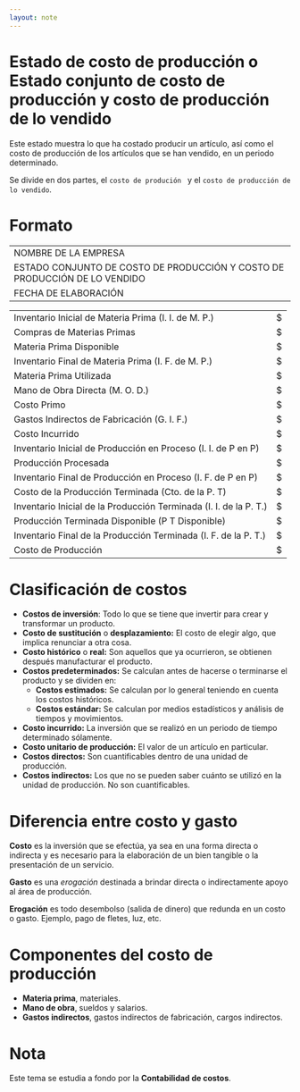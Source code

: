 ```yaml
---
layout: note
---
```


# Estado de costo de producción o Estado conjunto de costo de producción y costo de producción de lo vendido
Este estado muestra lo que ha costado producir un artículo, así como el costo de producción de los artículos que se han vendido, en un periodo determinado.

Se divide en dos partes, el `costo de produción ` y el `costo de producción de lo vendido`.

# Formato

||
|-|
|NOMBRE DE LA EMPRESA|
|ESTADO CONJUNTO DE COSTO DE PRODUCCIÓN Y COSTO DE PRODUCCIÓN DE LO VENDIDO|
|FECHA DE ELABORACIÓN|

|||
|-|-|
| Inventario Inicial de Materia Prima  (I. I. de M. P.)             | $ |
| Compras de Materias Primas                                        | $ |
| Materia Prima Disponible                                          | $ |
| Inventario Final de Materia Prima (I. F. de M. P.)                | $ |
| Materia Prima Utilizada                                           | $ |
| Mano de Obra Directa (M. O. D.)                                   | $ |
| Costo Primo                                                       | $ |
| Gastos Indirectos de Fabricación (G. I. F.)                       | $ |
| Costo Incurrido                                                   | $ |
| Inventario Inicial de Producción en Proceso (I. I. de P en P)     | $ |
| Producción Procesada                                              | $ |
| Inventario Final de Producción en Proceso (I. F. de P en P)       | $ |
| Costo de la Producción Terminada (Cto. de la P. T)                | $ |
| Inventario Inicial de la Producción Terminada (I. I. de la P. T.) | $ |
| Producción Terminada Disponible (P T Disponible)                  | $ |
| Inventario Final de la Producción Terminada (I. F. de la P. T.)   | $ |
| Costo de Producción                                               | $ |


# Clasificación de costos
* **Costos de inversión**: Todo lo que se tiene que invertir para crear y transformar un producto.
* **Costo de sustitución** o **desplazamiento:** El costo de elegir algo, que implica renunciar a otra cosa.
* **Costo histórico** o **real:** Son aquellos que ya ocurrieron, se obtienen después manufacturar el producto.
* **Costos predeterminados:** Se calculan antes de hacerse o terminarse el producto y se dividen en:
	* **Costos estimados:** Se calculan por lo general teniendo en cuenta los costos históricos.
	* **Costos estándar:** Se calculan por medios estadísticos y análisis de tiempos y movimientos.
* **Costo incurrido:** La inversión que se realizó en un periodo de tiempo determinado sólamente.
* **Costo unitario de producción:** El valor de un artículo en particular.
* **Costos directos:** Son cuantificables dentro de una unidad de producción.
* **Costos indirectos:** Los que no se pueden saber cuánto se utilizó en la unidad de producción. No son cuantificables.

# Diferencia entre costo y gasto
**Costo** es la inversión que se efectúa, ya sea en una forma directa o indirecta y es necesario para la elaboración de un bien tangible o la presentación de un servicio.

**Gasto** es una *erogación* destinada a brindar directa o indirectamente apoyo al área de producción.

**Erogación** es todo desembolso (salida de dinero) que redunda en un costo o gasto. Ejemplo, pago de fletes, luz, etc.

# Componentes del costo de producción
* **Materia prima**, materiales.
* **Mano de obra**, sueldos y salarios.
* **Gastos indirectos**, gastos indirectos de fabricación, cargos indirectos.

# Nota
Este tema se estudia a fondo por la **Contabilidad de costos**.